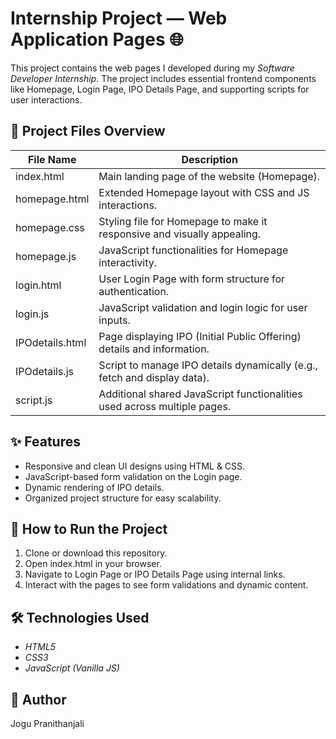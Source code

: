 # Internship Project — Web Application Pages 🌐

This project contains the web pages I developed during my *Software Developer Internship*. The project includes essential frontend components like Homepage, Login Page, IPO Details Page, and supporting scripts for user interactions.

## 📄 Project Files Overview

| File Name           | Description                                                                 |
|---------------------|-----------------------------------------------------------------------------|
| index.html         | Main landing page of the website (Homepage).                               |
| homepage.html      | Extended Homepage layout with CSS and JS interactions.                     |
| homepage.css       | Styling file for Homepage to make it responsive and visually appealing.     |
| homepage.js        | JavaScript functionalities for Homepage interactivity.                      |
| login.html         | User Login Page with form structure for authentication.                    |
| login.js           | JavaScript validation and login logic for user inputs.                      |
| IPOdetails.html    | Page displaying IPO (Initial Public Offering) details and information.      |
| IPOdetails.js      | Script to manage IPO details dynamically (e.g., fetch and display data).    |
| script.js          | Additional shared JavaScript functionalities used across multiple pages.    |

## ✨ Features
- Responsive and clean UI designs using HTML & CSS.
- JavaScript-based form validation on the Login page.
- Dynamic rendering of IPO details.
- Organized project structure for easy scalability.


## 🚀 How to Run the Project
1. Clone or download this repository.
2. Open index.html in your browser.
3. Navigate to Login Page or IPO Details Page using internal links.
4. Interact with the pages to see form validations and dynamic content.

## 🛠 Technologies Used
- *HTML5*
- *CSS3*
- *JavaScript (Vanilla JS)*

## 📌 Author
Jogu Pranithanjali
